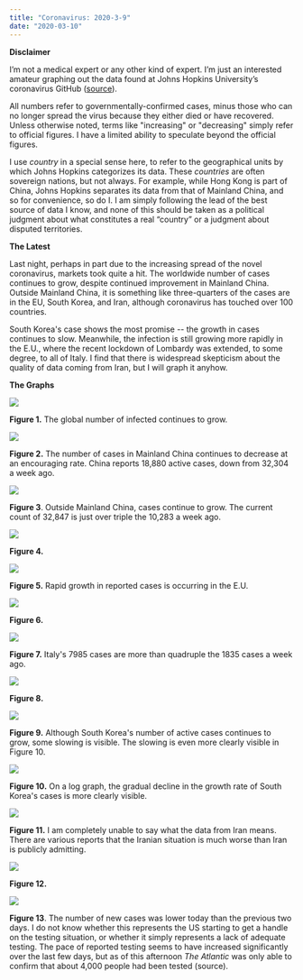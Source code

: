 ```yaml
---
title: "Coronavirus: 2020-3-9"
date: "2020-03-10"
---
```


**Disclaimer**

I’m not a medical expert or any other kind of expert. I’m just an interested amateur graphing out the data found at Johns Hopkins University’s coronavirus GitHub ([source](https://github.com/CSSEGISandData/COVID-19/tree/master/csse_covid_19_data/csse_covid_19_daily_reports)).

All numbers refer to governmentally-confirmed cases, minus those who can no longer spread the virus because they either died or have recovered. Unless otherwise noted, terms like "increasing" or "decreasing" simply refer to official figures. I have a limited ability to speculate beyond the official figures.

I use _country_ in a special sense here, to refer to the geographical units by which Johns Hopkins categorizes its data. These _countries_ are often sovereign nations, but not always. For example, while Hong Kong is part of China, Johns Hopkins separates its data from that of Mainland China, and so for convenience, so do I. I am simply following the lead of the best source of data I know, and none of this should be taken as a political judgment about what constitutes a real “country” or a judgment about disputed territories.

**The Latest**

Last night, perhaps in part due to the increasing spread of the novel coronavirus, markets took quite a hit. The worldwide number of cases continues to grow, despite continued improvement in Mainland China. Outside Mainland China, it is something like three-quarters of the cases are in the EU, South Korea, and Iran, although coronavirus has touched over 100 countries.

South Korea's case shows the most promise -- the growth in cases continues to slow. Meanwhile, the infection is still growing more rapidly in the E.U., where the recent lockdown of Lombardy was extended, to some degree, to all of Italy. I find that there is widespread skepticism about the quality of data coming from Iran, but I will graph it anyhow.

**The Graphs**

![](../../i/3y.png)

**Figure 1.** The global number of infected continues to grow.

![](../../i/3z.png)

**Figure 2.** The number of cases in Mainland China continues to decrease at an encouraging rate. China reports 18,880 active cases, down from 32,304 a week ago.

![](../../i/4a.png)

**Figure 3**. Outside Mainland China, cases continue to grow. The current count of 32,847 is just over triple the 10,283 a week ago.

![](../../i/4b.png)

**Figure 4.**

![](../../i/4c.png)

**Figure 5.** Rapid growth in reported cases is occurring in the E.U.

![](../../i/4d.png)

**Figure 6.**

![](../../i/4e.png)

**Figure 7.** Italy's 7985 cases are more than quadruple the 1835 cases a week ago.

![](../../i/4f.png)

**Figure 8.**

![](../../i/4g.png)

**Figure 9.** Although South Korea's number of active cases continues to grow, some slowing is visible. The slowing is even more clearly visible in Figure 10.

![](../../i/4h.png)

**Figure 10.** On a log graph, the gradual decline in the growth rate of South Korea's cases is more clearly visible.

![](../../i/4i.png)

**Figure 11.** I am completely unable to say what the data from Iran means. There are various reports that the Iranian situation is much worse than Iran is publicly admitting.

![](../../i/4j.png)

**Figure 12.**

![](../../i/4k.png)

**Figure 13**. The number of new cases was lower today than the previous two days. I do not know whether this represents the US starting to get a handle on the testing situation, or whether it simply represents a lack of adequate testing. The pace of reported testing seems to have increased significantly over the last few days, but as of this afternoon _The Atlantic_ was only able to confirm that about 4,000 people had been tested (source).
